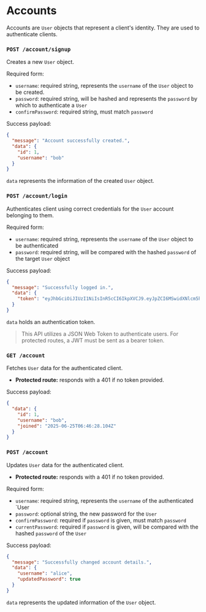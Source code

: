 # Accounts

Accounts are `User` objects that represent a client's identity. They are used to authenticate clients.

### `POST /account/signup`

Creates a new `User` object.

Required form:

- `username`: required string, represents the `username` of the `User` object to be created.
- `password`: required string, will be hashed and represents the `password` by which to authenticate a `User`
- `confirmPassword`: required string, must match `password`

Success payload:

```json
{
  "message": "Account successfully created.",
  "data": {
    "id": 1,
    "username": "bob"
  }
}
```

`data` represents the information of the created `User` object.

### `POST /account/login`

Authenticates client using correct credentials for the `User` account belonging to them.

Required form:

- `username`: required string, represents the `username` of the `User` object to be authenticated
- `password`: required string, will be compared with the hashed `password` of the target `User` object

Success payload:

```json
{
  "message": "Successfully logged in.",
  "data": {
    "token": "eyJhbGciOiJIUzI1NiIsInR5cCI6IkpXVCJ9.eyJpZCI6MSwidXNlcm5hbWUiOiJ1c2VyIiwiaWF0IjoxNzUwODIzNjE5fQ.cye9f0O5Pl7KlHRWSalvYNoR7Eh4aG9IDlnyuS1TCuk"
  }
}
```

`data` holds an authentication token.

> This API utilizes a JSON Web Token to authenticate users. For protected routes, a JWT must be sent as a bearer token.

### `GET /account`

Fetches `User` data for the authenticated client.

- **Protected route:** responds with a 401 if no token provided.

Success payload:

```json
{
  "data": {
    "id": 1,
    "username": "bob",
    "joined": "2025-06-25T06:46:28.104Z"
  }
}
```

### `POST /account`

Updates `User` data for the authenticated client.

- **Protected route:** responds with a 401 if no token provided.

Required form:

- `username`: required string, represents the `username` of the authenticated `User
- `password`: optional string, the new password for the `User`
- `confirmPassword`: required if `password` is given, must match `password`
- `currentPassword`: required if `password` is given, will be compared with the hashed `password` of the `User`

Success payload:

```json
{
  "message": "Successfully changed account details.",
  "data": {
    "username": "alice",
    "updatedPassword": true
  }
}
```

`data` represents the updated information of the `User` object.

